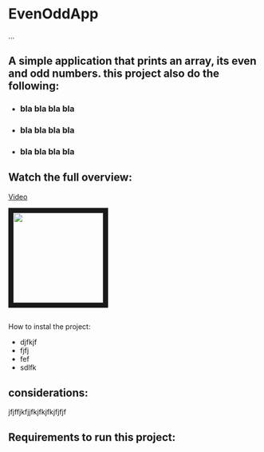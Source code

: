 # EvenOddApp

...

## A simple application that prints an array, its even and odd numbers. this project also do the following:
* ### bla bla bla bla
* ### bla bla bla bla
* ### bla bla bla bla
##

## Watch the full overview:
<a href="https://www.youtube.com">Video</a>

<image src="https://www.bing.com/images/search?view=detailV2&ccid=XnvAk%2Ftx&id=2F5A33AAB937FCDD9D30F1C996E9AF2E6FB11A20&thid=OIP.XnvAk_txft2TggPZq0-MqgHaJq&mediaurl=https%3A%2F%2Fimages.pexels.com%2Fphotos%2F70330%2Fpexels-photo-70330.jpeg%3Fcs%3Dsrgb%26dl%3Dflowers-colorful-colourful-70330.jpg%26fm%3Djpg&cdnurl=https%3A%2F%2Fth.bing.com%2Fth%2Fid%2FR.5e7bc093fb717edd938203d9ab4f8caa%3Frik%3DIBqxby6v6ZbJ8Q%26pid%3DImgRaw%26r%3D0&exph=3196&expw=2448&q=flowers&simid=608044688509921252&FORM=IRPRST&ck=C0569B44658E6A254E118D65471D1C65&selectedIndex=0&itb=0&cw=1109&ch=579&ajaxhist=0&ajaxserp=0" width="180" height="180" border="10">

##
How to instal the project:
* djfkjf
* fjfj
* fef
* sdlfk
##
## considerations:
jfjffjkfjjfkjfkjfkjfjfjf
## Requirements to run this project:
